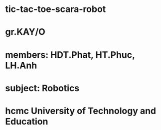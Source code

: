 # tic-tac-toe-scara-robot
# gr.KAY/O
# members: HDT.Phat, HT.Phuc, LH.Anh
# subject: Robotics
# hcmc University of Technology and Education
